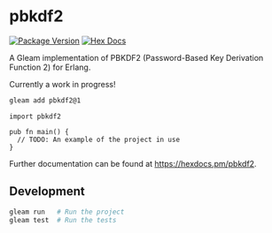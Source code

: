 # pbkdf2

[![Package Version](https://img.shields.io/hexpm/v/pbkdf2)](https://hex.pm/packages/pbkdf2)
[![Hex Docs](https://img.shields.io/badge/hex-docs-ffaff3)](https://hexdocs.pm/pbkdf2/)

A Gleam implementation of PBKDF2 (Password-Based Key Derivation Function 2) for Erlang.

Currently a work in progress!

```sh
gleam add pbkdf2@1
```
```gleam
import pbkdf2

pub fn main() {
  // TODO: An example of the project in use
}
```

Further documentation can be found at <https://hexdocs.pm/pbkdf2>.

## Development

```sh
gleam run   # Run the project
gleam test  # Run the tests
```
